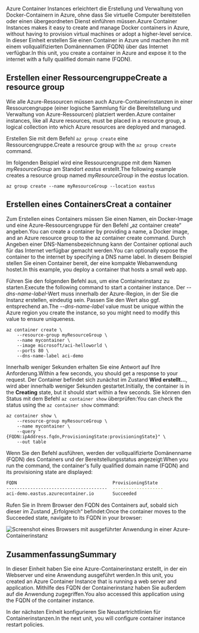 <span data-ttu-id="e591a-101">Azure Container Instances erleichtert die Erstellung und Verwaltung von Docker-Containern in Azure, ohne dass Sie virtuelle Computer bereitstellen oder einen übergeordneten Dienst einführen müssen.</span><span class="sxs-lookup"><span data-stu-id="e591a-101">Azure Container Instances makes it easy to create and manage Docker containers in Azure, without having to provision virtual machines or adopt a higher-level service.</span></span> <span data-ttu-id="e591a-102">In dieser Einheit erstellen Sie einen Container in Azure und machen ihn mit einem vollqualifizierten Domänennamen (FQDN) über das Internet verfügbar.</span><span class="sxs-lookup"><span data-stu-id="e591a-102">In this unit, you create a container in Azure and expose it to the internet with a fully qualified domain name (FQDN).</span></span>

## <a name="create-a-resource-group"></a><span data-ttu-id="e591a-103">Erstellen einer Ressourcengruppe</span><span class="sxs-lookup"><span data-stu-id="e591a-103">Create a resource group</span></span>

<span data-ttu-id="e591a-104">Wie alle Azure-Ressourcen müssen auch Azure-Containerinstanzen in einer Ressourcengruppe (einer logische Sammlung für die Bereitstellung und Verwaltung von Azure-Ressourcen) platziert werden.</span><span class="sxs-lookup"><span data-stu-id="e591a-104">Azure container instances, like all Azure resources, must be placed in a resource group, a logical collection into which Azure resources are deployed and managed.</span></span>

<span data-ttu-id="e591a-105">Erstellen Sie mit dem Befehl `az group create` eine Ressourcengruppe.</span><span class="sxs-lookup"><span data-stu-id="e591a-105">Create a resource group with the `az group create` command.</span></span>

<span data-ttu-id="e591a-106">Im folgenden Beispiel wird eine Ressourcengruppe mit dem Namen *myResourceGroup* am Standort *eastus* erstellt.</span><span class="sxs-lookup"><span data-stu-id="e591a-106">The following example creates a resource group named *myResourceGroup* in the *eastus* location.</span></span>

```azurecli
az group create --name myResourceGroup --location eastus
```

## <a name="creat-a-container"></a><span data-ttu-id="e591a-107">Erstellen eines Containers</span><span class="sxs-lookup"><span data-stu-id="e591a-107">Creat a container</span></span>

<span data-ttu-id="e591a-108">Zum Erstellen eines Containers müssen Sie einen Namen, ein Docker-Image und eine Azure-Ressourcengruppe für den Befehl „az container create“ angeben.</span><span class="sxs-lookup"><span data-stu-id="e591a-108">You can create a container by providing a name, a Docker image, and an Azure resource group to the az container create command.</span></span> <span data-ttu-id="e591a-109">Durch Angeben einer DNS-Namensbezeichnung kann der Container optional auch für das Internet verfügbar gemacht werden.</span><span class="sxs-lookup"><span data-stu-id="e591a-109">You can optionally expose the container to the internet by specifying a DNS name label.</span></span> <span data-ttu-id="e591a-110">In diesem Beispiel stellen Sie einen Container bereit, der eine kompakte Webanwendung hostet.</span><span class="sxs-lookup"><span data-stu-id="e591a-110">In this example, you deploy a container that hosts a small web app.</span></span>

<span data-ttu-id="e591a-111">Führen Sie den folgenden Befehl aus, um eine Containerinstanz zu starten.</span><span class="sxs-lookup"><span data-stu-id="e591a-111">Execute the following command to start a container instance.</span></span> <span data-ttu-id="e591a-112">Der *--dns-name-label*-Wert muss innerhalb der Azure-Region, in der Sie die Instanz erstellen, eindeutig sein. Passen Sie den Wert also ggf. entsprechend an.</span><span class="sxs-lookup"><span data-stu-id="e591a-112">The *--dns-name-label* value must be unique within the Azure region you create the instance, so you might need to modify this value to ensure uniqueness.</span></span>

```azurecli
az container create \
    --resource-group myResourceGroup \
    --name mycontainer \
    --image microsoft/aci-helloworld \
    --ports 80 \
    --dns-name-label aci-demo
```

<span data-ttu-id="e591a-113">Innerhalb weniger Sekunden erhalten Sie eine Antwort auf Ihre Anforderung.</span><span class="sxs-lookup"><span data-stu-id="e591a-113">Within a few seconds, you should get a response to your request.</span></span> <span data-ttu-id="e591a-114">Der Container befindet sich zunächst im Zustand **Wird erstellt...**, wird aber innerhalb weniger Sekunden gestartet.</span><span class="sxs-lookup"><span data-stu-id="e591a-114">Initially, the container is in the **Creating** state, but it should start within a few seconds.</span></span> <span data-ttu-id="e591a-115">Sie können den Status mit dem Befehl `az container show` überprüfen:</span><span class="sxs-lookup"><span data-stu-id="e591a-115">You can check the status using the `az container show` command:</span></span>

```azurecli
az container show \
    --resource-group myResourceGroup \
    --name mycontainer \
    --query "{FQDN:ipAddress.fqdn,ProvisioningState:provisioningState}" \
    --out table
```

<span data-ttu-id="e591a-116">Wenn Sie den Befehl ausführen, werden der vollqualifizierte Domänenname (FQDN) des Containers und der Bereitstellungsstatus angezeigt:</span><span class="sxs-lookup"><span data-stu-id="e591a-116">When you run the command, the container's fully qualified domain name (FQDN) and its provisioning state are displayed:</span></span>

```bash
FQDN                                    ProvisioningState
--------------------------------------  -------------------
aci-demo.eastus.azurecontainer.io       Succeeded
```

<span data-ttu-id="e591a-117">Rufen Sie in Ihrem Browser den FQDN des Containers auf, sobald sich dieser im Zustand „Erfolgreich“ befindet:</span><span class="sxs-lookup"><span data-stu-id="e591a-117">Once the container moves to the Succeeded state, navigate to its FQDN in your browser:</span></span>

![Screenshot eines Browsers mit ausgeführter Anwendung in einer Azure-Containerinstanz](../media-draft/aci-app-browser.png)

## <a name="summary"></a><span data-ttu-id="e591a-119">Zusammenfassung</span><span class="sxs-lookup"><span data-stu-id="e591a-119">Summary</span></span>

<span data-ttu-id="e591a-120">In dieser Einheit haben Sie eine Azure-Containerinstanz erstellt, in der ein Webserver und eine Anwendung ausgeführt werden.</span><span class="sxs-lookup"><span data-stu-id="e591a-120">In this unit, you created an Azure Container Instance that is running a web server and application.</span></span> <span data-ttu-id="e591a-121">Mithilfe des FQDN der Containerinstanz haben Sie außerdem auf die Anwendung zugegriffen.</span><span class="sxs-lookup"><span data-stu-id="e591a-121">You also accessed this application using the FQDN of the container instance.</span></span>

<span data-ttu-id="e591a-122">In der nächsten Einheit konfigurieren Sie Neustartrichtlinien für Containerinstanzen.</span><span class="sxs-lookup"><span data-stu-id="e591a-122">In the next unit, you will configure container instance restart policies.</span></span>

